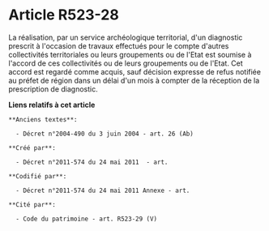 # Article R523-28

La réalisation, par un service archéologique territorial, d'un diagnostic prescrit à l'occasion de travaux effectués pour le
compte d'autres collectivités territoriales ou leurs groupements ou de l'Etat est soumise à l'accord de ces collectivités ou
de leurs groupements ou de l'Etat. Cet accord est regardé comme acquis, sauf décision expresse de refus notifiée au préfet de
région dans un délai d'un mois à compter de la réception de la prescription de diagnostic.

**Liens relatifs à cet article**

	**Anciens textes**:

	  - Décret n°2004-490 du 3 juin 2004 - art. 26 (Ab)

	**Créé par**:

	  - Décret n°2011-574 du 24 mai 2011  - art.

	**Codifié par**:

	  - Décret n°2011-574 du 24 mai 2011 Annexe - art.

	**Cité par**:

	  - Code du patrimoine - art. R523-29 (V)
